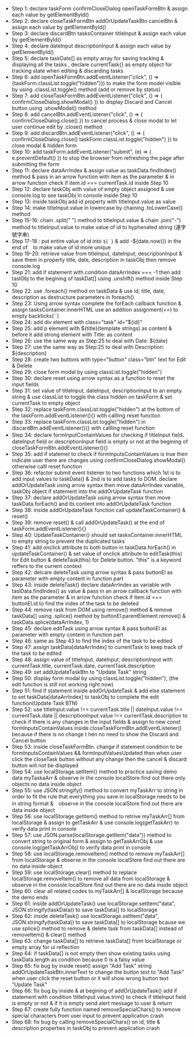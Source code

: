 - Step 1: declare taskForm confirmCloseDialog openTaskFormBtn & assign each value by getElementById()
- Step 2: declare closeTaskFormBtn addOrUpdateTaskBtn cancelBtn & assign each value by getElementById()
- Step 3: declare discardBtn tasksContainer titleInput & assign each value by getElementById()
- Step 4: declare dateInput descriptionInput & assign each value by getElementById()
- Step 5: declare taskDate[] as empty array for saving tracking & displaying all the tasks , declare currentTask{} as empty object for tracking state when editing & discarding tasks
- Step 6: add openTaskFormBtn.addEventListener("click", () =>{taskForm.classList.toggle("hidden")}) to make the form model visible by using .classList.toggle() method (add or remove by status)
- Step 7: add closeTaskFormBtn.addEventListener("click", () => { confirmCloseDialog.showModal() }) to display Discard and Cancel button using .showModal() method
- Step 8: add cancelBtn.addEventListener("click", () => { confirmCloseDialog.close() }) to cancel process & close modal to let user continue edit by .close() method
- Step 9: add discardBtn.addEventListener("click", () => { confirmCloseDialog.close() taskForm.classList.toggle("hidden")
}) to close modal & hidden form
- Step 10: add taskForm.addEventListener("submit", (e) => { e.preventDefault() }) to stop the browser from refreshing the page after submitting the form
- Step 11: declare dataArrIndex & assign value as taskData.findIndex() method & pass in an arrow function with item as the parameter & in arrow function check if item.id === currentTask.id inside Step 10
- Step 12: declare taskObj with value of empty object assigned & use console.log to see taskObj in console inside Step 10
- Step 13: inside taskObj add id property with titleInput.value as value
- Step 14: make titleInput.value in lowercase by chaining  .toLowerCase() method 
- Step 15-16: chain .split(" ") method to titleInput.value & chain .join("-") method to titleInput.value to make value of id to hyphenated string (連字號字串)
- Step 17-18 : put entire value of id into `${ }` & add -${date.now()} in the end of ` ` to make value of id more unique
- Step 19-20: retrieve value from titleInput, dateInput, descriptionInput & save them in property title, date, description in taskObj then remove console.log
- Step 21: add if statement with condition dataArrIndex === -1 then add taslObj to the begining of taskDat[] using .unshift() method inside Step 10
- Step 22: use .foreach() method on taskData & use id, title, date, description as destructure parameters in foreach()
- Step 23: Using arrow syntax complete the forEach callback function & assign tasksContainer.innerHTML use an addition assignment(+=) to empty backticks(``)
- Step 24: add div element with class="task" id="${id}"
- Step 25: add p element with ${title}(template strings) as content & before it add strong element with Title: as content
- Step 26: use the same way as Step:25 to deal with Date: ${date}
- Step 27: use the same way as Step:25 to deal with Description: ${description}
- Step 28: create two buttons with type="button" class="btn" text for Edit & Delete
- Step 29: close form modal by using classList.toggle("hidden")
- Step 30: declare reset using arrow syntax as a function to reset the input fields
- Step 31: set value of titleInput, dateInput, descriptionInput to an empty string & use classList to toggle the class hidden on taskForm & set currentTask to empty object
- Step 32: replace taskForm.classList.toggle("hidden") at the bottom of the taskForm.addEventListener(){} with callling reset function
- Step 33: replace taskForm.classList.toggle("hidden") in discardBtn.addEventListener(){} with callling reset function
- Step 34: declare formInputContainValues for checking if titleInput field、dateInput field or descriptionInput field is empty or not at the begining of closeTaskFormBtn.addEventListener(){} 
- Step 35: add if statemet to check if formInputsContainValues is true then indicate user there are changes using confirmCloseDialog.showModal() otherwise calll reset function
- Step 36: refactor submit event listener to two functions which 1st is to add input values to taskData() & 2nd is to add tasks to DOM. declare addOrUpdateTask using arrow syntax then move dataArrIndex variable, taskObj object if statement into the addOrUpdateTask function
- Step 37: declare addOrUpdateTask using arrow syntax then move taskData.forEach() and its content into addOrUpdateTask function
- Step 38: inside addOrUpdateTask function call updateTaskContainer() & reset()
- Step 39: remove reset() & call addOrUpdateTask() at the end of taskForm.addEventListener(){}
- Step 40: UpdateTaskContainer() should set tasksContainer.innerHTML to empty string to prevent the duplicated tasks
- Step 41: add onclick attribute to both button in taskData.forEach() in updateTaskContainer() & set value of onclick attribute to editTask(this) for Edit button & deleteTask(this) for Delete button. "this" is a keyword reffers to the current context 
- Step 42: delcare deleteTask using arrow syntax & pass buttonEl as parameter with empty content in function part
- Step 43: inside deleteTask() declare dataArrIndex as variable with taslData.findIndex() as value & pass in an arrow callback function with item as the parameter & in arrow function check if item.id === buttonEl.id to find the index of the task to be deleted
- Step 44: remove rask from DOM using remove() method & remove taskData[] using .splice() method by buttonEl.parentElement.remove() & taskData.splice(dataArrIndex, 1)
- Step 45: declare editTask using arrow syntax & pass buttonEl as parameter with empty content in function part
- Step 46: same as Step 43 to find the index of the task to be edited
- Step 47: assign taskData[dataArrIndex] to currentTask to keep track of the task to be edited
- Step 48: assign value of titleInput, dateInput, descriptionInput with currentTask.title, currentTask.date, currentTask.description 
- Step 49: set addUpdateTaskBtn to "Update Task" string
- Step 50: display form modal by using classList.toggle("hidden"), (the edit function is still not working right now)
- Step 51: find if statement inside addOrUpdateTask & add else statement to set taskData[dataArrIndex] to taskObj to complete the edit function(Update Task BTN)
- Step 52: use titleInput.value !== currentTask.title || dateInput.value !== currentTask.date || descriptionInput.value !== currentTask.description to check if there is any changes in the input fields & assign to new const formInputsContainValues inside closeTaskFormBtn.addEventListener() because if there is no change t hen no need to show the Discard and Cancel button
- Step 53: inside closeTaskFormBtn. change if statement condition to be formInputsContainValues && formInputValuesUpdated then when user click the closeTask button without any change then the cancel & discard button will not be displayed
- Step 54: use localStorage.setItem() method to practice saving demo data myTaskaArr & observe in the console localStore find out there only objects no data inside object
- Step 55: use JSON.stringify() method to convert myTaskArr to string in order to fit the rule that everything you save in localStorage needs to be in string format &　observe in the console localStore find out there are data inside object
- Step 56: use localStorage.getItem() method to retrive myTaskArr[] from localStorage & assign to getTaskArr & use console.log(getTaskArr) to verify data print in console
- Step 57: use JSON.parse(localStorage.getItem("data")) method to convert string to original form & assign to getTaskArrObj & use console.log(getTaskArrObj) to verify data print in console
- Step 58: use localStorage.removeItem() method to remove myTaskArr[] from localStorage & observe in the console localStore find out there are no data inside object
- Step 59: use localStorage.clear() method to replace localStorage.removeItem() to remove all data from localStorage & observe in the console localStore find out there are no data inside object
- Step 60: clear all related codes to myTaskArr[] & localStorage because the demo ends
- Step 61: inside addOrUpdateTask() use localStorage.setItem("data", JSON.stringify(taskData)) to save taskData[] to localStorage
- Step 62: inside deleteTask() use localStorage.setItem("data", JSON.stringify(taskData)) to save taskData[] to localStorage bcause we use splice() method to remove & delete task from taskData[] instead of removeItem() & clear() method
- Step 63: change taskData[] to retrieve taskData[] from localStorage or empty array for ui reflection  
- Step 64: if taskData[] is not empty then show existing tasks using taskData.length as condition  because 0 is a falsy value
- Step 65: fix bug by inside reset() assign "Add Task" string addOrUpdateTaskBtn.innerText to change the button text to "Add Task" when user click the reset button or it will show wrong button text "Update Task"
- Step 66: fix bug by inside & at begining of addOrUpdateTask() add if statement with condition !titleInput.value.trim() to check if titleInput field is empty or not & if it is empty send alert message to user & return
- Step 67: create fully function named removeSpecialChars() to remove special characters from user input to prevent application crash
- Step 68: fix bug by calling removeSpecialChars() on id, title & description properties in taskObj to prevent application crash